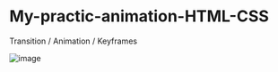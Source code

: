 # My-practic-animation-HTML-CSS
Transition / Animation / Keyframes

![image](https://github.com/0trava/My-practic-animation-HTML-CSS/assets/102797527/8ace2f54-5cab-419b-8880-645cca4763f2)
